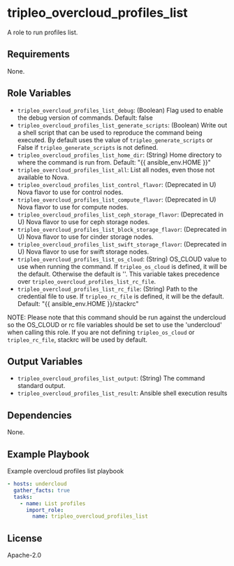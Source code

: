 tripleo_overcloud_profiles_list
===============================

A role to run profiles list.

Requirements
------------

None.

Role Variables
--------------

* `tripleo_overcloud_profiles_list_debug`: (Boolean) Flag used to enable the debug version of commands. Default: false
* `tripleo_overcloud_profiles_list_generate_scripts`: (Boolean) Write out a shell script that can be used to reproduce the command being executed. By default uses the value of `tripleo_generate_scripts` or False if `tripleo_generate_scripts` is not defined.
* `tripleo_overcloud_profiles_list_home_dir`: (String) Home directory to where the command is run from. Default: "{{ ansible_env.HOME }}"
* `tripleo_overcloud_profiles_list_all`: List all nodes, even those not available to Nova.
* `tripleo_overcloud_profiles_list_control_flavor`: (Deprecated in U) Nova flavor to use for control nodes.
* `tripleo_overcloud_profiles_list_compute_flavor`: (Deprecated in U) Nova flavor to use for compute nodes.
* `tripleo_overcloud_profiles_list_ceph_storage_flavor`: (Deprecated in U) Nova flavor to use for ceph storage nodes.
* `tripleo_overcloud_profiles_list_block_storage_flavor`: (Deprecated in U) Nova flavor to use for cinder storage nodes.
* `tripleo_overcloud_profiles_list_swift_storage_flavor`: (Deprecated in U) Nova flavor to use for swift storage nodes.
* `tripleo_overcloud_profiles_list_os_cloud`: (String) OS_CLOUD value to use when running the command. If `tripleo_os_cloud` is defined, it will be the default. Otherwise the default is ''. This variable takes precedence over `tripleo_overcloud_profiles_list_rc_file`.
* `tripleo_overcloud_profiles_list_rc_file`: (String) Path to the credential file to use. If `tripleo_rc_file` is defined, it will be the default. Default: "{{ ansible_env.HOME }}/stackrc"

NOTE: Please note that this command should be run against the undercloud so the
OS_CLOUD or rc file variables should be set to use the 'undercloud' when
calling this role. If you are not defining `tripleo_os_cloud` or `tripleo_rc_file`,
stackrc will be used by default.

Output Variables
----------------

* `tripleo_overcloud_profiles_list_output`: (String) The command standard output.
* `tripleo_overcloud_profiles_list_result`: Ansible shell execution results

Dependencies
------------

None.

Example Playbook
----------------

Example overcloud profiles list playbook

```yaml
- hosts: undercloud
  gather_facts: true
  tasks:
    - name: List profiles
      import_role:
        name: tripleo_overcloud_profiles_list
```

License
-------

Apache-2.0
